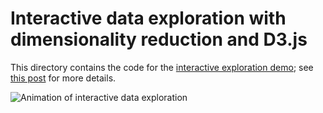 # Interactive data exploration with dimensionality reduction and D3.js
This directory contains the code for the [interactive exploration demo](https://andersource.dev/assets/int-x-nyc-taxi/index.html); see [this post](https://andersource.dev/2022/06/05/interactive-data-exploration.html) for more details.

![Animation of interactive data exploration](https://andersource.dev/assets/int-x-nyc-taxi/post-figures/int_x_projection.gif)
